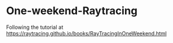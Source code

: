 # One-weekend-Raytracing

Following the tutorial at https://raytracing.github.io/books/RayTracingInOneWeekend.html
